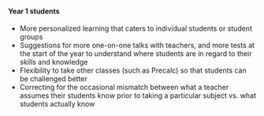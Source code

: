 #### Year 1 students
- More personalized learning that caters to individual students or student groups
- Suggestions for more one-on-one talks with teachers, and more tests at the start of the year to understand where students are in regard to their skills and knowledge
- Flexibility to take other classes (such as Precalc) so that students can be challenged better
- Correcting for the occasional mismatch between what a teacher assumes their students know prior to taking a particular subject vs. what students actually know